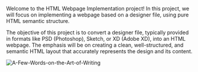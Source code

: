 Welcome to the HTML Webpage Implementation project! In this project, we will focus on implementing a webpage based on a designer file, using pure HTML semantic structure.

The objective of this project is to convert a designer file, typically provided in formats like PSD (Photoshop), Sketch, or XD (Adobe XD), into an HTML webpage. The emphasis will be on creating a clean, well-structured, and semantic HTML layout that accurately represents the design and its content.

![A-Few-Words-on-the-Art-of-Writing](https://github.com/MaryNayram/alu-web-development/assets/122350784/871c46bf-526c-496a-9044-4a9e719da2a0)
